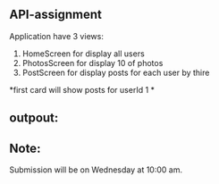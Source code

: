 
## API-assignment


Application have 3 views:
1. HomeScreen for display all users
2. PhotosScreen for display 10 of photos
3. PostScreen for display posts for each user by thire 

*first card will show posts for userId 1 *

## outpout:


## Note:
Submission will be on Wednesday at 10:00 am.
